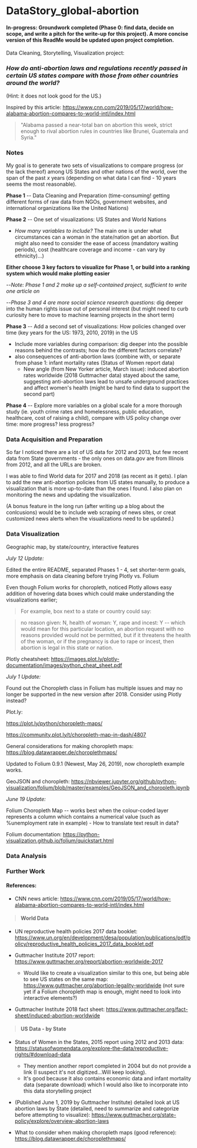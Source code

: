# DataStory_global-abortion

#### In-progress: Groundwork completed (Phase 0: find data, decide on scope, and write a pitch for the write-up for this project). A more concise version of this ReadMe would be updated upon project completion.

Data Cleaning, Storytelling, Visualization project: 
### *How do anti-abortion laws and regulations recently passed in certain US states compare with those from other countries around the world?* 

(Hint: it does not look good for the US.)

Inspired by this article: https://www.cnn.com/2019/05/17/world/how-alabama-abortion-compares-to-world-intl/index.html

> "Alabama passed a near-total ban on abortion this week, strict enough to rival abortion rules in countries like Brunei, Guatemala and Syria."


### Notes

My goal is to generate two sets of visualizations to compare progress (or the lack thereof) among US States and other nations of the world, over the span of the past *x* years (depending on what data I can find - 10 years seems the most reasonable). 

**Phase 1** -- Data Cleaning and Preparation (time-consuming! getting different forms of raw data from NGOs, government websites, and international organizations like the United Nations)

**Phase 2** -- One set of visualizations: US States and World Nations
  - *How many variables to include?* The main one is under what circumstances can a woman in the state/nation get an abortion. 
  But might also need to consider the ease of access (mandatory waiting periods), cost (healthcare coverage and income - can vary by ethnicity)...) 
  
  **Either choose 3 key factors to visualize for Phase 1, or build into a ranking system which would make plotting easier**
  
  
--*Note: Phase 1 and 2 make up a self-contained project, sufficient to write one article on*

--*Phase 3 and 4 are more social science research questions:* dig deeper into the human rights issue out of personal interest (but might need to curb curiosity here to move to machine learning projects in the short term)

**Phase 3** -- Add a second set of visualizations: How policies changed over time (key years for the US: 1973, 2010, 2019) in the US
  - Include more variables during comparison: dig deeper into the possible reasons behind the contrasts; how do the different factors correlate? 
  - also consequences of anti-abortion laws (combine with, or separate from phase 1: infant mortality rates (Status of Women report data)
    * New angle (from New Yorker article, March issue): induced abortion rates worldwide (2018 Guttmacher data) stayed about the same, suggesting anti-abortion laws lead to unsafe underground practices and affect women's health (might be hard to find data to support the second part)
  
**Phase 4** -- Explore more variables on a global scale for a more thorough study (ie. youth crime rates and homelessness, public education, healthcare, cost of raising a child), compare with US policy change over time: more progress? less progress?

### Data Acquisition and Preparation
So far I noticed there are a lot of US data for 2012 and 2013, but few recent data from State governments - the only ones on data.gov are from Illinois from 2012, and all the URLs are broken.

I was able to find World data for 2017 and 2018 (as recent as it gets). I plan to add the new anti-abortion policies from US states manually, to produce a visualization that is more up-to-date than the ones I found. I also plan on monitoring the news and updating the visualization.

  (A bonus feature in the long run (after writing up a blog about the conlcusions) would be to include web scraping of news sites, or creat customized news alerts when the visualizations need to be updated.)

### Data Visualization
Geographic map, by state/country, interactive features

*July 12 Update:*

Edited the entire README, separated Phases 1 - 4, set shorter-term goals, more emphasis on data cleaning before trying Plotly vs. Folium

Even though Folium works for choropleth, noticed Plotly allows easy addition of hovering data boxes which could make understanding the visualizations earlier;
> For example, box next to a state or country could say: 

> no reason given: N, health of woman: Y, rape and incest: Y -- which would mean for this particular location, an abortion request with no reasons provided would not be permitted, but if it threatens the health of the woman, or if the pregnancy is due to rape or incest, then abortion is legal in this state or nation.

Plotly cheatsheet: https://images.plot.ly/plotly-documentation/images/python_cheat_sheet.pdf


*July 1 Update:*

Found out the Choropleth class in Folium has multiple issues and may no longer be supported in the new version after 2018. Consider using Plotly instead? 

Plot.ly: 

https://plot.ly/python/choropleth-maps/

https://community.plot.ly/t/choropleth-map-in-dash/4807

General considerations for making choropleth maps: https://blog.datawrapper.de/choroplethmaps/

Updated to Folium 0.9.1 (Newest, May 26, 2019), now choropleth example works. 

GeoJSON and choropleth: https://nbviewer.jupyter.org/github/python-visualization/folium/blob/master/examples/GeoJSON_and_choropleth.ipynb

*June 19 Update:*

Folium Choropleth Map -- works best when the colour-coded layer represents a column which contains a numerical value (such as %unemployment rate in example) - How to translate text result in data?

Folium documentation: https://python-visualization.github.io/folium/quickstart.html

### Data Analysis

### Further Work


#### References:
* CNN news article:
https://www.cnn.com/2019/05/17/world/how-alabama-abortion-compares-to-world-intl/index.html

> #### World Data

* UN reproductive health policies 2017 data booklet:
https://www.un.org/en/development/desa/population/publications/pdf/policy/reproductive_health_policies_2017_data_booklet.pdf


* Guttmacher Institute 2017 report:
https://www.guttmacher.org/report/abortion-worldwide-2017

  * Would like to create a visualization similar to this one, but being able to see US states on the same map: https://www.guttmacher.org/abortion-legality-worldwide (not sure yet if a Folium choropleth map is enough, might need to look into interactive elements?)

* Guttmacher Institute 2018 fact sheet:
https://www.guttmacher.org/fact-sheet/induced-abortion-worldwide


> #### US Data - by State

* Status of Women in the States, 2015 report using 2012 and 2013 data: https://statusofwomendata.org/explore-the-data/reproductive-rights/#download-data
  - They mention another report completed in 2004 but do not provide a link (I suspect it's not digitized...Will keep looking).
  - It's good because it also contains economic data and infant mortality data (separate download) which I would also like to incorporate into this data storytelling project
  
* (Published June 1, 2019 by Guttmacher Institute) detailed look at US abortion laws by State (detailed, need to summarize and categorize before attempting to visualize): https://www.guttmacher.org/state-policy/explore/overview-abortion-laws

* What to consider when making choropleth maps (good reference): https://blog.datawrapper.de/choroplethmaps/ 

